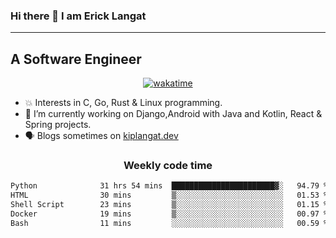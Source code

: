 ### Hi there 👋 I am Erick Langat
---
## A Software Engineer

<div align="center">
  
[![wakatime](https://wakatime.com/badge/user/55eadf42-c1c5-4930-b153-72952ac5ca5c.svg)](https://wakatime.com/@55eadf42-c1c5-4930-b153-72952ac5ca5c)

</div>

<!--
**elkiplangat/elkiplangat** is a ✨ _special_ ✨ repository because its `README.md` (this file) appears on your GitHub profile.

Here are some ideas to get you started:

- 🔭 I’m currently working on ...
- 🌱 I’m currently learning ...
- 👯 I’m looking to collaborate on ...
- 🤔 I’m looking for help with ...
- 💬 Ask me about ...
- 📫 How to reach me: ...
- 😄 Pronouns: ...
- ⚡ Fun fact: ...
-->
- 💥 Interests in C, Go, Rust & Linux programming. 
- 🔭 I’m currently working on Django,Android with Java and Kotlin, React & Spring projects.
-  🗣️ Blogs sometimes on [kiplangat.dev](https://kiplangat.dev)

<div align="center">
  <h3> Weekly code time </h3>

<!--START_SECTION:waka-->

```txt
Python              31 hrs 54 mins  ███████████████████████▓░   94.79 %
HTML                30 mins         ▒░░░░░░░░░░░░░░░░░░░░░░░░   01.53 %
Shell Script        23 mins         ▒░░░░░░░░░░░░░░░░░░░░░░░░   01.15 %
Docker              19 mins         ▒░░░░░░░░░░░░░░░░░░░░░░░░   00.97 %
Bash                11 mins         ░░░░░░░░░░░░░░░░░░░░░░░░░   00.59 %
```

<!--END_SECTION:waka-->

</div>
